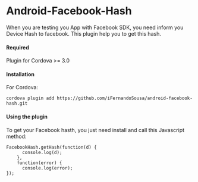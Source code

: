 Android-Facebook-Hash
============================
When you are testing you App with Facebook SDK, you need inform you Device Hash to facebook. This plugin help you to get this hash.

#### Required
Plugin for Cordova >= 3.0

#### Installation

For Cordova:

    cordova plugin add https://github.com/iFernandoSousa/android-facebook-hash.git

#### Using the plugin
To get your Facebook hasth, you just need install and call this Javascript method:

    FacebookHash.getHash(function(d) { 
          console.log(d);
        }, 
        function(error) { 
          console.log(error); 
    });
